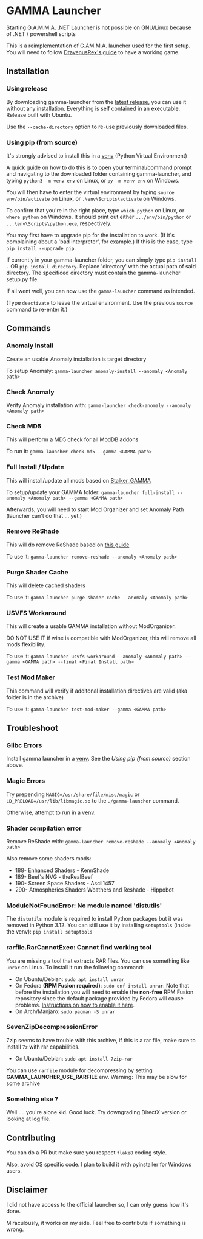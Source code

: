 # GAMMA Launcher

Starting G.A.M.M.A. .NET Launcher is not possible on GNU/Linux because of .NET / powershell scripts

This is a reimplementation of G.AM.M.A. launcher used for the first setup. You will need to follow
[DravenusRex's guide](https://github.com/DravenusRex/stalker-gamma-linux-guide) to have a working game.

## Installation

### Using release

By downloading gamma-launcher from the [latest release](https://github.com/Mord3rca/gamma-launcher/releases/latest), you can use it without any installation. Everything is self contained in an executable. Release built with Ubuntu.

Use the `--cache-directory` option to re-use previously downloaded files.

### Using pip (from source)

It's strongly advised to install this in a [venv](https://packaging.python.org/en/latest/guides/installing-using-pip-and-virtual-environments/#creating-a-virtual-environment) (Python Virtual Environment)

A quick guide on how to do this is to open your terminal/command prompt and navigating to the downloaded folder containing gamma-launcher, and typing `python3 -m venv env` on Linux, or `py -m venv env` on Windows.

You will then have to enter the virtual environment by typing `source env/bin/activate` on Linux, or `.\env\Scripts\activate` on Windows.

To confirm that you're in the right place, type `which python` on Linux, or `where python` on Windows. It should print out either `.../env/bin/python` or `...\env\Scripts\python.exe`, respectively.

You may first have to upgrade pip for the installation to work. (If it's complaining about a 'bad interpreter', for example.) If this is the case, type `pip install --upgrade pip`.

If currently in your gamma-launcher folder, you can simply type `pip install .` OR `pip install directory`. Replace 'directory' with the actual path of said directory. The specificed directory must contain the gamma-launcher setup.py file.

If all went well, you can now use the `gamma-launcher` command as intended.

(Type `deactivate` to leave the virtual environment. Use the previous `source` command to re-enter it.)

## Commands

### Anomaly Install

Create an usable Anomaly installation is target directory

To setup Anomaly:  `gamma-launcher anomaly-install --anomaly <Anomaly path>`

### Check Anomaly

Verify Anomaly installation with:  `gamma-launcher check-anomaly --anomaly <Anomaly path>`

### Check MD5

This will perform a MD5 check for all ModDB addons

To run it: `gamma-launcher check-md5 --gamma <GAMMA path>`

### Full Install / Update

This will install/update all mods based on [Stalker_GAMMA](https://github.com/Grokitach/Stalker_GAMMA)

To setup/update your GAMMA folder:  `gamma-launcher full-install --anomaly <Anomaly path> --gamma <GAMMA path>`

Afterwards, you will need to start Mod Organizer and set Anomaly Path (launcher can't do that ... yet.)

### Remove ReShade

This will do remove ReShade based on [this guide](https://reshade.me/forum/general-discussion/4398-howto-uninstall-reshade)

To use it: `gamma-launcher remove-reshade --anomaly <Anomaly path>`

### Purge Shader Cache

This will delete cached shaders

To use it: `gamma-launcher purge-shader-cache --anomaly <Anomaly path>`

### USVFS Workaround

This will create a usable GAMMA installation without ModOrganizer.

DO NOT USE IT if wine is compatible with ModOrganizer, this will remove all mods flexibility.

To use it: `gamma-launcher usvfs-workaround --anomaly <Anomaly path> --gamma <GAMMA path> --final <Final Install path>`

### Test Mod Maker

This command will verify if additonal installation directives are valid
(aka folder is in the archive)

To use it: `gamma-launcher test-mod-maker --gamma <GAMMA path>`

## Troubleshoot

### Glibc Errors

Install gamma launcher in a [venv](https://packaging.python.org/en/latest/guides/installing-using-pip-and-virtual-environments/#creating-a-virtual-environment). See the *Using pip (from source)* section above.

### Magic Errors

Try prepending `MAGIC=/usr/share/file/misc/magic` or `LD_PRELOAD=/usr/lib/libmagic.so` to the `./gamma-launcher` command.

Otherwise, attempt to run in a [venv](https://packaging.python.org/en/latest/guides/installing-using-pip-and-virtual-environments/#creating-a-virtual-environment).

### Shader compilation error

Remove ReShade with: `gamma-launcher remove-reshade --anomaly <Anomaly path>`

Also remove some shaders mods:
* 188- Enhanced Shaders - KennShade
* 189- Beef's NVG - theRealBeef
* 190- Screen Space Shaders - Ascii1457
* 290- Atmospherics Shaders Weathers and Reshade - Hippobot

### ModuleNotFoundError: No module named 'distutils'

The `distutils` module is required to install Python packages but it was removed in Python 3.12. You can still use it by installing `setuptools` (inside the venv): `pip install setuptools`

### rarfile.RarCannotExec: Cannot find working tool

You are missing a tool that extracts RAR files. You can use something like `unrar` on Linux. To install it run the following command:
- On Ubuntu/Debian: `sudo apt install unrar`
- On Fedora **(RPM Fusion required)**: `sudo dnf install unrar`. Note that before the installation you will need to enable the **non-free** RPM Fusion repository since the default package provided by Fedora will cause problems. [Instructions on how to enable it here](https://rpmfusion.org/Configuration).
- On Arch/Manjaro: `sudo pacman -S unrar`

### SevenZipDecompressionError

7zip seems to have trouble with this archive, if this is a rar file, make sure to install `7z` with rar capabilities.
- On Ubuntu/Debian: `sudo apt install 7zip-rar`

You can use `rarfile` module for decompressing by setting **GAMMA_LAUNCHER_USE_RARFILE** env.
Warning: This may be slow for some archive

### Something else ?

Well .... you're alone kid. Good luck. Try downgrading DirectX version or looking at log file.

## Contributing

You can do a PR but make sure you respect `flake8` coding style.

Also, avoid OS specific code. I plan to build it with pyinstaller for Windows users.

## Disclaimer

I did not have access to the official launcher so, I can only guess how it's done.

Miraculously, it works on my side. Feel free to contribute if something is wrong.
